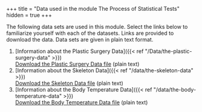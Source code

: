 +++
title = "Data used in the module The Process of Statistical Tests"
hidden = true
+++

The following data sets are used in this module. Select the links below to familiarize yourself with each of the datasets. Links are provided to download the data. Data sets are given in plain text format.

1. [Information about the Plastic Surgery Data]({{< ref "/Data/the-plastic-surgery-data" >}})  
[Download the Plastic Surgery Data file](../../../data/agechange.txt) (plain text)
2. [Information about the Skeleton Data]({{< ref "/data/the-skeleton-data" >}})  
[Download the Skeleton Data file](../../../data/SkeletonDatacomplete.txt) (plain text)
3. [Information about the Body Temperature Data]({{< ref "/data/the-body-temperature-data" >}})  
[Download the Body Temperature Data file](../../../data/TempData.txt) (plain text)